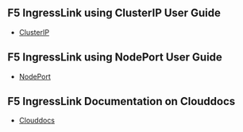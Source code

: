 ## F5 IngressLink using ClusterIP User Guide

* [ClusterIP](https://github.com/mdditt2000/k8s-bigip-ctlr/blob/main/user_guides/ingresslink/clusterip/README.md)

## F5 IngressLink using NodePort User Guide

* [NodePort](https://github.com/mdditt2000/k8s-bigip-ctlr/blob/main/user_guides/ingresslink/nodeport/README.md)

## F5 IngressLink Documentation on Clouddocs

* [Clouddocs](https://clouddocs.f5.com/containers/latest/userguide/ingresslink/)